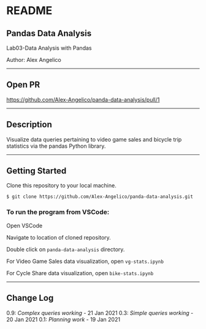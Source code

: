 # README

## Pandas Data Analysis

Lab03-Data Analysis with Pandas

Author: Alex Angelico

----

## Open PR

https://github.com/Alex-Angelico/panda-data-analysis/pull/1

----

## Description

Visualize data queries pertaining to video game sales and bicycle trip statistics via the pandas Python library.

----

## Getting Started

Clone this repository to your local machine.

```
$ git clone https://github.com/Alex-Angelico/panda-data-analysis.git
```

### To run the program from VSCode:

Open VSCode

Navigate to location of cloned repository.

Double click on ```panda-data-analysis``` directory.

For Video Game Sales data visualization, open ```vg-stats.ipynb```

For Cycle Share data visualization, open ```bike-stats.ipynb```

----

## Change Log

0.9: *Complex queries working* - 21 Jan 2021
0.3: *Simple queries working* - 20 Jan 2021
0.1: *Planning work* - 19 Jan 2021
